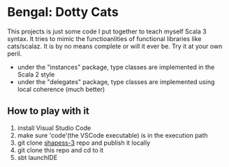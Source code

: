 # Bengal: Dotty Cats

This projects is just some code I put together to teach myself Scala 3 syntax.  It tries to mimic the functioanlities of functional libraries like cats/scalaz.  It is by no means complete or will it ever be.  Try it at your own peril.
* under the "instances" package, type classes are implemented in the Scala 2 style
* under the "delegates" package, type classes are implemented using local coherence (much better)

## How to play with it

1. install Visual Studio Code
2. make sure 'code'(the VSCode executable) is in the execution path
3. git clone [shapess-3](https://github.com/milessabin/shapeless/tree/shapeless-3) repo and publish it locally
4. git clone this repo and cd to it
5. sbt launchIDE